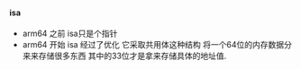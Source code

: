 #### isa

* arm64 之前 isa只是个指针
* arm64 开始 isa 经过了优化 它采取共用体这种结构 将一个64位的内存数据分来来存储很多东西 其中的33位才是拿来存储具体的地址值.



